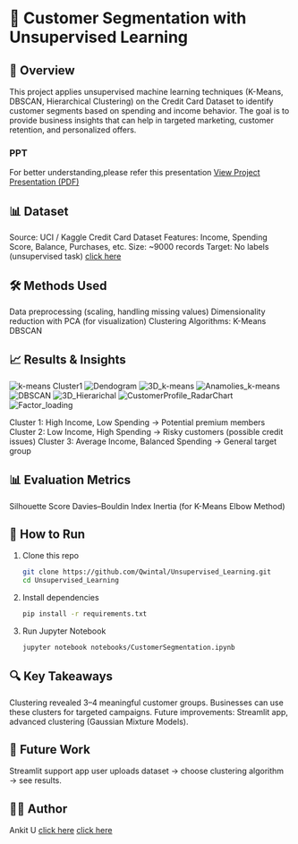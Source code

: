 # 🧩 Customer Segmentation with Unsupervised Learning
## 📌 Overview
This project applies unsupervised machine learning techniques (K-Means, DBSCAN, Hierarchical Clustering) on the Credit Card Dataset to identify customer segments based on spending and income behavior.
The goal is to provide business insights that can help in targeted marketing, customer retention, and personalized offers.

### PPT
For better understanding,please refer this presentation
[View Project Presentation (PDF)](reports/Customer_Segmentation_Presentation.pdf) 

## 📊 Dataset
Source: UCI / Kaggle Credit Card Dataset
Features: Income, Spending Score, Balance, Purchases, etc.
Size: ~9000 records
Target: No labels (unsupervised task)
[click here](https://www.kaggle.com/datasets/arjunbhasin2013/ccdata)

## 🛠️ Methods Used
Data preprocessing (scaling, handling missing values)
Dimensionality reduction with PCA (for visualization)
Clustering Algorithms:
K-Means
DBSCAN

## 📈 Results & Insights
![k-means Cluster1](reports/k-means_Cluster1.png)
![Dendogram](reports/Dendogram.png)
![3D_k-means](reports/3D_K-means.png)
![Anamolies_k-means](reports/Anamolies_k-means.png)
![DBSCAN](reports/DBSCAN.png)
![3D_Hierarichal](reports/3D_Hierarichal.png)
![CustomerProfile_RadarChart](reports/CustomerProfile_RadarChart.jpg)
![Factor_loading](reports/Factor_loading.png)

Cluster 1: High Income, Low Spending → Potential premium members
Cluster 2: Low Income, High Spending → Risky customers (possible credit issues)
Cluster 3: Average Income, Balanced Spending → General target group

## 📊 Evaluation Metrics
Silhouette Score
Davies–Bouldin Index
Inertia (for K-Means Elbow Method)

## 🚀 How to Run
1. Clone this repo
   ```bash
   git clone https://github.com/Qwintal/Unsupervised_Learning.git
   cd Unsupervised_Learning
   ```
2. Install dependencies
   ```bash
   pip install -r requirements.txt
   ```
3. Run Jupyter Notebook
   ```bash
   jupyter notebook notebooks/CustomerSegmentation.ipynb
   ```

## 🔍 Key Takeaways
Clustering revealed 3–4 meaningful customer groups.
Businesses can use these clusters for targeted campaigns.
Future improvements: Streamlit app, advanced clustering (Gaussian Mixture Models).

## 📌 Future Work
Streamlit support app
user uploads dataset → choose clustering algorithm → see results.

## 👨‍💻 Author
Ankit U
[click here](https://github.com/Qwintal)
[click here](https://www.linkedin.com/in/ankit-uniyal-143992317/)
